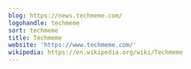 ```yaml
---
blog: https://news.techmeme.com/
logohandle: techmeme
sort: techmeme
title: Techmeme
website: 'https://www.techmeme.com/'
wikipedia: https://en.wikipedia.org/wiki/Techmeme
---
```


